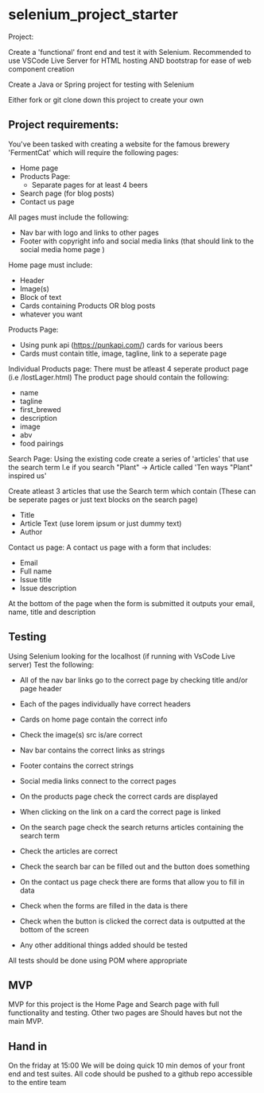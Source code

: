 # selenium_project_starter

Project:

Create a 'functional' front end and test it with Selenium.
Recommended to use VSCode Live Server for HTML hosting AND bootstrap for ease of web component creation

Create a Java or Spring project for testing with Selenium

Either fork or git clone down this project to create your own

## Project requirements:

You've been tasked with creating a website for the famous brewery 'FermentCat' which will require the following pages:

- Home page
- Products Page: 
    - Separate pages for at least 4 beers
- Search page (for blog posts)
- Contact us page

All pages must include the following:

- Nav bar with logo and links to other pages
- Footer with copyright info and social media links (that should link to the social media home page )

Home page must include: 
- Header
- Image(s)
- Block of text 
- Cards containing Products OR blog posts
- whatever you want

Products Page: 
- Using punk api (https://punkapi.com/) cards for various beers
- Cards must contain title, image, tagline, link to a seperate page

Individual Products page:
There must be atleast 4 seperate product page (i.e /lostLager.html)
The product page should contain the following:
- name
- tagline
- first_brewed
- description
- image
- abv
- food pairings

Search Page:
Using the existing code create a series of 'articles' that use the search term 
I.e if you search "Plant" -> Article called 'Ten ways "Plant" inspired us' 

Create atleast 3 articles that use the Search term which contain (These can be seperate pages or just text blocks on the search page) 
- Title
- Article Text (use lorem ipsum or just dummy text)
- Author

Contact us page: 
A contact us page with a form that includes:
- Email
- Full name
- Issue title
- Issue description

At the bottom of the page when the form is submitted it outputs your email, name, title and description

## Testing

Using Selenium looking for the localhost (if running with VsCode Live server) Test the following:
- All of the nav bar links go to the correct page by checking title and/or page header
- Each of the pages individually have correct headers
- Cards on home page contain the correct info
- Check the image(s) src is/are correct 
- Nav bar contains the correct links as strings
- Footer contains the correct strings
- Social media links connect to the correct pages

- On the products page check the correct cards are displayed
- When clicking on the link on a card the correct page is linked

- On the search page check the search returns articles containing the search term
- Check the articles are correct
- Check the search bar can be filled out and the button does something

- On the contact us page check there are forms that allow you to fill in data
- Check when the forms are filled in the data is there
- Check when the button is clicked the correct data is outputted at the bottom of the screen

- Any other additional things added should be tested

All tests should be done using POM where appropriate

## MVP

MVP for this project is the Home Page and Search page with full functionality and testing. Other two pages are Should haves but not the main MVP.

## Hand in 

On the friday at 15:00 We will be doing quick 10 min demos of your front end and test suites.
All code should be pushed to a github repo accessible to the entire team 






